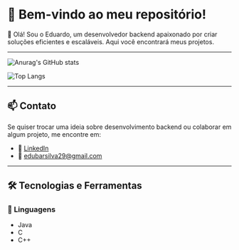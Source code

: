 # 🚀 Bem-vindo ao meu repositório!

👋 Olá! Sou o Eduardo, um desenvolvedor backend apaixonado por criar soluções eficientes e escaláveis. Aqui você encontrará meus projetos.
- - - - 

![Anurag's GitHub stats](https://github-readme-stats.vercel.app/api?username=Eduardo-Barros08&show_icons=true&theme=tokyonight)

![Top Langs](https://github-readme-stats.vercel.app/api/top-langs/?username=Eduardo-Barros08&layout=compact)

- - - -

## 📫 Contato  
Se quiser trocar uma ideia sobre desenvolvimento backend ou colaborar em algum projeto, me encontre em:  
- 💼 [LinkedIn](https://www.linkedin.com/in/eduardo-barros-da-silva-cpa-2o®-50090b288)  
- 📧 edubarsilva29@gmail.com
- - - - 

## 🛠 Tecnologias e Ferramentas  

### 🔹 Linguagens  
- Java  
- C  
- C++  

